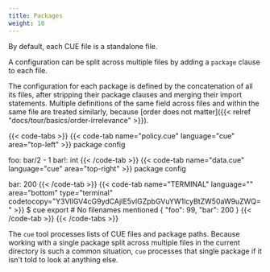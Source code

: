 ```yaml
---
title: Packages
weight: 10
---
```


By default, each CUE file is a standalone file.

A configuration can be split across multiple files by adding a `package` clause
to each file.

The configuration for each package is defined by the concatenation of all its files,
after stripping their package clauses and merging their import statements.
Multiple definitions of the same field across files and within the same file
are treated similarly, because
[order does not matter]({{< relref "docs/tour/basics/order-irrelevance" >}}).

<!--more-->

{{< code-tabs >}}
{{< code-tab name="policy.cue" language="cue" area="top-left" >}}
package config

foo:  bar/2 - 1
bar!: int
{{< /code-tab >}}
{{< code-tab name="data.cue" language="cue" area="top-right" >}}
package config

bar: 200
{{< /code-tab >}}
{{< code-tab name="TERMINAL" language="" area="bottom" type="terminal" codetocopy="Y3VlIGV4cG9ydCAjIE5vIGZpbGVuYW1lcyBtZW50aW9uZWQ=" >}}
$ cue export # No filenames mentioned
{
    "foo": 99,
    "bar": 200
}
{{< /code-tab >}}
{{< /code-tabs >}}

The `cue` tool processes lists of CUE files and package paths.
Because working with a single package split across multiple files in the
current directory is such a common situation,
`cue` processes that single package if it isn't told to look at anything else.
